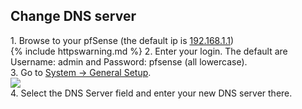 <h2>Change DNS server</h2>
1. Browse to your pfSense (the default ip is <a href="https://192.168.1.1">192.168.1.1</a>)<br>
{% include httpswarning.md %}
2. Enter your login. The default are Username: admin and Password: pfsense (all lowercase).<br>
3. Go to <a href="https://192.168.1.1/system.php">System -> General Setup</a>.<br>
<img src="/images/pfsense/dns.png"><br>
4. Select the DNS Server field and enter your new DNS server there.

